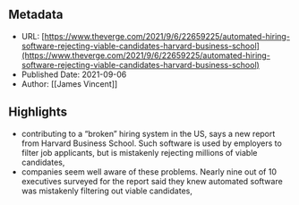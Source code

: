 ## Metadata
* URL: [https://www.theverge.com/2021/9/6/22659225/automated-hiring-software-rejecting-viable-candidates-harvard-business-school](https://www.theverge.com/2021/9/6/22659225/automated-hiring-software-rejecting-viable-candidates-harvard-business-school)
* Published Date: 2021-09-06
* Author: [[James Vincent]]

## Highlights
* contributing to a “broken” hiring system in the US, says a new report from Harvard Business School. Such software is used by employers to filter job applicants, but is mistakenly rejecting millions of viable candidates,
* companies seem well aware of these problems. Nearly nine out of 10 executives surveyed for the report said they knew automated software was mistakenly filtering out viable candidates,
